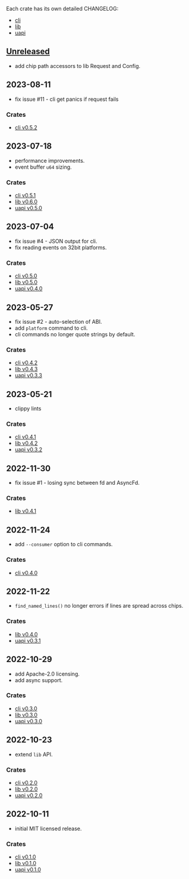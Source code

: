 Each crate has its own detailed CHANGELOG:

- [cli](cli/CHANGELOG.md)
- [lib](lib/CHANGELOG.md)
- [uapi](uapi/CHANGELOG.md)

## [Unreleased](https://github.com/warthog618/gpiocdev-rs/compare/lib-v0.6.0...HEAD)

 - add chip path accessors to lib Request and Config.

## 2023-08-11

 - fix issue #11 - cli get panics if request fails

### Crates

 - [cli v0.5.2](cli/CHANGELOG.md)

## 2023-07-18

 - performance improvements.
 - event buffer `u64` sizing.

### Crates

 - [cli v0.5.1](cli/CHANGELOG.md)
 - [lib v0.6.0](lib/CHANGELOG.md)
 - [uapi v0.5.0](uapi/CHANGELOG.md)

## 2023-07-04

 - fix issue #4 - JSON output for cli.
 - fix reading events on 32bit platforms.

### Crates

 - [cli v0.5.0](cli/CHANGELOG.md#v0.5.0)
 - [lib v0.5.0](lib/CHANGELOG.md#v0.5.0)
 - [uapi v0.4.0](uapi/CHANGELOG.md#v0.4.0)

## 2023-05-27

 - fix issue #2 - auto-selection of ABI.
 - add `platform` command to cli.
 - cli commands no longer quote strings by default.

### Crates

 - [cli v0.4.2](cli/CHANGELOG.md#v0.4.2)
 - [lib v0.4.3](lib/CHANGELOG.md#v0.4.3)
 - [uapi v0.3.3](uapi/CHANGELOG.md#v0.3.3)

## 2023-05-21

 - clippy lints

### Crates

 - [cli v0.4.1](cli/CHANGELOG.md#v0.4.1)
 - [lib v0.4.2](lib/CHANGELOG.md#v0.4.2)
 - [uapi v0.3.2](uapi/CHANGELOG.md#v0.3.2)

## 2022-11-30

 - fix issue #1 - losing sync between fd and AsyncFd.

### Crates

 - [lib v0.4.1](lib/CHANGELOG.md#v0.4.1)

## 2022-11-24

 - add `--consumer` option to cli commands.

### Crates


 - [cli v0.4.0](cli/CHANGELOG.md#v0.4.0)

## 2022-11-22

 - `find_named_lines()` no longer errors if lines are spread across chips.

### Crates

 - [lib v0.4.0](lib/CHANGELOG.md#v0.4.0)
 - [uapi v0.3.1](uapi/CHANGELOG.md#v0.3.1)

## 2022-10-29

 - add Apache-2.0 licensing.
 - add async support.

### Crates

 - [cli v0.3.0](cli/CHANGELOG.md#v0.3.0)
 - [lib v0.3.0](lib/CHANGELOG.md#v0.3.0)
 - [uapi v0.3.0](uapi/CHANGELOG.md#v0.3.0)

## 2022-10-23

 - extend `lib` API.

### Crates

 - [cli v0.2.0](cli/CHANGELOG.md#v0.2.0)
 - [lib v0.2.0](lib/CHANGELOG.md#v0.2.0)
 - [uapi v0.2.0](uapi/CHANGELOG.md#v0.2.0)

## 2022-10-11

 - initial MIT licensed release.

### Crates

 - [cli v0.1.0](cli/CHANGELOG.md#v0.1.0)
 - [lib v0.1.0](lib/CHANGELOG.md#v0.1.0)
 - [uapi v0.1.0](uapi/CHANGELOG.md#v0.1.0)

